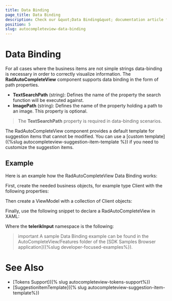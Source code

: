 ```yaml
---
title: Data Binding
page_title: Data Binding
description: Check our &quot;Data Binding&quot; documentation article for Telerik AutoCompleteView for Xamarin control.
position: 5
slug: autocompleteview-data-binding
---
```


# Data Binding

For all cases where the business items are not simple strings data-binding is necessary in order to correctly visualize information. The **RadAutoCompleteView** component supports data binding in the form of path properties.

- **TextSearchPath** (string): Defines the name of the property the search function will be executed against.
- **ImagePath** (string): Defines the name of the property holding a path to an image. This property is optional.

>The **TextSearchPath** property is required in data-binding scenarios.

The RadAutoCompleteView component provides a default template for suggestion items that cannot be modified. You can use a [custom template]({%slug autocompleteview-suggestion-item-template %}) if you need to customize the suggestion items.

## Example

Here is an example how the RadAutoCompleteView Data Binding works:

First, create the needed business objects, for example type Client with the following properties:

<snippet id='autocompleteview-features-businessobject'/>

Then create a ViewModel with a collection of Client objects:

<snippet id='autocompleteview-features-viewmodel'/>

Finally, use the following snippet to declare a RadAutoCompleteView in XAML:

<snippet id='autocompleteview-features-data-binding'/>

Where the **telerikInput** namespace is the following:

<snippet id='xmlns-telerikinput'/>

>important A sample Data Binding example can be found in the AutoCompleteView/Features folder of the [SDK Samples Browser application]({%slug developer-focused-examples%}).

# See Also

- [Tokens Support]({% slug autocompleteview-tokens-support%})
- [SuggestionItemTemplate]({% slug autocompleteview-suggestion-item-template%})
